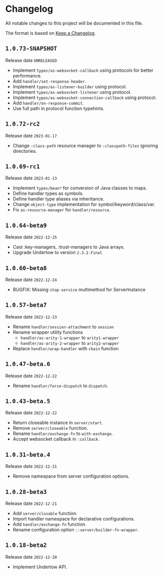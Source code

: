 # Changelog

All notable changes to this project will be documented in this file.

The format is based on [Keep a Changelog](https://keepachangelog.com/en/1.0.0/).

## `1.0.73-SNAPSHOT`

Release date `UNRELEASED`

- Implement `types/as-websocket-callback` using protocols for better 
  performance.
- Add `handler/set-response-header`.
- Implement `types/as-listener-builder` using protocol.
- Implement `types/as-websocket-listener` using protocol.
- Implement `types/as-websocket-connection-callback` using protocol.
- Add `handler/on-response-commit`.
- Use full path in protocol function typehints.

## `1.0.72-rc2`

Release date `2023-01-17`

- Change `:class-path` resource manager to `:classpath-files` ignoring
  directories.

## `1.0.69-rc1`

Release date `2023-01-13`

- Implement `types/bean*` for conversion of Java classes to maps.
- Define handler types as symbols.
- Define handler type aliases via inheritance.
- Change `object-type` implementation for symbol/keyword/class/var.
- Fix `as-resource-manager` for `handler/resource`.

## `1.0.64-beta9`

Release date `2022-12-25`

- Cast :key-managers, :trust-managers to Java arrays.
- Upgrade Undertow to version `2.3.2.Final`

## `1.0.60-beta8`

Release date `2022-12-24`

- BUGFIX: Missing `stop-service` multimethod for ServerInstance

## `1.0.57-beta7`

Release date `2022-12-23`

- Rename `handler/session-attachment` to `session`
- Rename wrapper utility functions
    - `handler/as-arity-1-wrapper` to `arity1-wrapper`
    - `handler/as-arity-2-wrapper` to `arity2-wrapper`
- Replace `handler/wrap-handler` with `chain` function

## `1.0.47-beta.6`

Release date `2022-12-22`

- Rename `handler/force-dispatch` to `dispatch`.

## `1.0.43-beta.5`

Release date `2022-12-22`

- Return closeable instance in `server/start`.
- Remove `server/closeable` function.
- Rename `handler/exchange-fn` to `with-exchange`.
- Accept websocket callback in `:callback`.

## `1.0.31-beta.4`

Release date `2022-12-21`

- Remove namespace from server configuration options.

## `1.0.28-beta3`

Release date `2022-12-21`

- Add `server/closable` function.
- Import handler namespace for declarative configurations.
- Add `handler/exchange-fn` function.
- Rename configuration option `::server/builder-fn-wrapper`.

## `1.0.18-beta2`

Release date `2022-12-20`

- Implement Undertow API.
